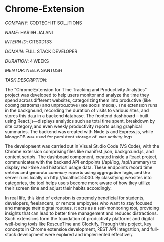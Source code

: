 # Chrome-Extension

*COMPANY*: CODTECH IT SOLUTIONS

*NAME*: HARISH JALANI

*INTERN ID*: CITS0D133

*DOMAIN*: FULL STACK DEVELOPER

*DURATION*: 4 WEEKS

*MENTOR*: NEELA SANTOSH

*TASK DESCRIPTION*:

The "Chrome Extension for Time Tracking and Productivity Analytics" project was developed to help users monitor and analyze the time they spend across different websites, categorizing them into productive (like coding platforms) and unproductive (like social media). The extension runs in the background, recording the duration of visits to various sites, and stores this data in a backend database. The frontend dashboard—built using React.js—displays analytics such as total time spent, breakdown by site category, and even weekly productivity reports using graphical summaries. The backend was created with Node.js and Express.js, while MongoDB was used for persistent storage of user activity logs.

The development was carried out in Visual Studio Code (VS Code), with the Chrome extension comprising files like manifest.json, background.js, and content scripts. The dashboard component, created inside a React project, communicates with the backend API endpoints (/api/log, /api/summary) to display real-time and historical usage data. These endpoints record time entries and generate summary reports using aggregation logic, and the server runs locally on http://localhost:5000. By classifying websites into categories, the tool helps users become more aware of how they utilize their screen time and adjust their habits accordingly.

In real life, this kind of extension is extremely beneficial for students, developers, freelancers, or remote employees who want to stay focused and manage their digital routines. It acts as a self-monitoring tool, providing insights that can lead to better time management and reduced distractions. Such extensions form the foundation of productivity platforms and digital well-being tools like RescueTime and Clockify. Through this project, key concepts in Chrome extension development, REST API integration, and full-stack development were explored and implemented effectively.

